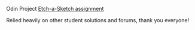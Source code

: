 Odin Project <a href="https://www.theodinproject.com/courses/web-development-101/lessons/etch-a-sketch-project?ref=lnav">Etch-a-Sketch assignment</a>

Relied heavily on other student solutions and forums, thank you everyone!